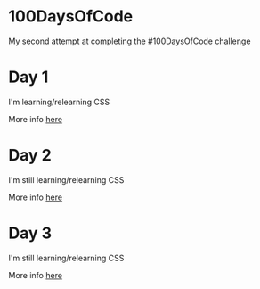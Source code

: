 # 100DaysOfCode

My second attempt at completing the #100DaysOfCode challenge


# Day 1
I'm learning/relearning CSS

More info [here](Day1/Day1.md)


# Day 2
I'm still learning/relearning CSS

More info [here](Day2/Day2.md)


# Day 3
I'm still learning/relearning CSS

More info [here](Day3/Day3.md)